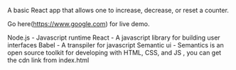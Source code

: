 A basic React app that allows one to increase, decrease, or reset a counter.

Go here(https://www.google.com) for live demo.

Node.js - Javascript runtime
React - A javascript library for building user interfaces
Babel - A transpiler for javascript
Semantic ui - Semantics is an open source toolkit for developing with HTML, CSS, and JS , you can get the cdn link from index.html
